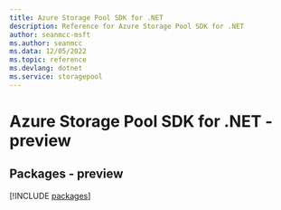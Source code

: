 ```yaml
---
title: Azure Storage Pool SDK for .NET
description: Reference for Azure Storage Pool SDK for .NET
author: seanmcc-msft
ms.author: seanmcc
ms.data: 12/05/2022
ms.topic: reference
ms.devlang: dotnet
ms.service: storagepool
---
```

# Azure Storage Pool SDK for .NET - preview
## Packages - preview
[!INCLUDE [packages](storage-pool-index.md)]